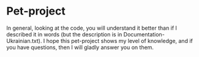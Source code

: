 # Pet-project
In general, looking at the code, you will understand it better than if I described it in words (but the description is in Documentation-Ukrainian.txt).
I hope this pet-project shows my level of knowledge, and if you have questions, then I will gladly answer you on them.
